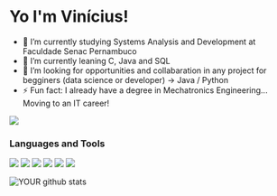 # Yo I'm Vinícius!

- 🔭 I’m currently studying Systems Analysis and Development at Faculdade Senac Pernambuco
- 🌱 I’m currently leaning C, Java and SQL
- 👯 I’m looking for opportunities and collabaration in any project for begginers (data science or developer) -> Java / Python
- ⚡ Fun fact: I already have a degree in Mechatronics Engineering... Moving to an IT career!

[<img src="https://img.shields.io/badge/linkedin-%230077B5.svg?&style=for-the-badge&logo=linkedin&logoColor=white" />](https://www.linkedin.com/in/viniciusrsb/) 

### Languages and Tools

<img src="https://img.shields.io/badge/C-00599C?style=for-the-badge&logo=c&logoColor=white" /> <img src="https://camo.githubusercontent.com/d687a31e455477aa5bd715136fafe8824824ccf29d677d1bb2ef52c2dcf02422/68747470733a2f2f696d672e736869656c64732e696f2f62616467652f507974686f6e2d3337373661623f7374796c653d666f722d7468652d6261646765266c6f676f3d707974686f6e266c6f676f436f6c6f723d7768697465" /> <img src="https://img.shields.io/badge/Java-ED8B00?style=for-the-badge&logo=java&logoColor=white" /> <img src="https://img.shields.io/badge/MySQL-005C84?style=for-the-badge&logo=mysql&logoColor=white" />  <img src="https://camo.githubusercontent.com/4a1038affbb2653ec140936555b3714ddc322526be8567b489e8423a795dea18/68747470733a2f2f696d672e736869656c64732e696f2f62616467652f4669676d612d4632344531453f7374796c653d666f722d7468652d6261646765266c6f676f3d6669676d61266c6f676f436f6c6f723d7768697465" /> <img src="https://img.shields.io/badge/GIT-E44C30?style=for-the-badge&logo=git&logoColor=white" />

![YOUR github stats](https://github-readme-stats.vercel.app/api?username=ViniciusRaony)


